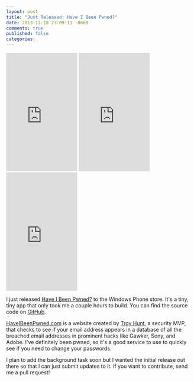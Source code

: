 ```yaml
---
layout: post
title: "Just Released: Have I Been Pwned?"
date: 2013-12-18 23:09:11 -0600
comments: true
published: false
categories: 
---
```


<iframe src="https://skydrive.live.com/embed?cid=0E21D632E0E57AEE&resid=E21D632E0E57AEE%2149403&authkey=AEgpdW0TqRxZH0o" width="192" height="320" frameborder="0" scrolling="no"></iframe>

<iframe src="https://skydrive.live.com/embed?cid=0E21D632E0E57AEE&resid=E21D632E0E57AEE%2149404&authkey=AICb-R354Pi1e38" width="192" height="320" frameborder="0" scrolling="no"></iframe>

<iframe src="https://skydrive.live.com/embed?cid=0E21D632E0E57AEE&resid=E21D632E0E57AEE%2149405&authkey=AOyaP0QJsviTcw4" width="192" height="320" frameborder="0" scrolling="no"></iframe>

I just released [Have I Been Pwned?](#) to the Windows Phone store. It's a tiny, tiny app that only took me a couple hours to build. You can find the source code on [GitHub](https://github.com/kamranayub/HaveIBeenPwned).

[HaveIBeenPwned.com](http://haveibeenpwned.com) is a website created by [Troy Hunt](http://www.troyhunt.com/), a security MVP, that checks to see if your email address appears in a database of all the breached email addresses in prominent hacks like Gawker, Sony, and Adobe. I've definitely been pwned, so it's a good service to use to quickly see if you need to change your passwords.

I plan to add the background task soon but I wanted the initial release out there so that I can just submit updates to it. If you want to contribute, send me a pull request!